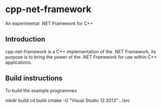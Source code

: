 # cpp-net-framework
An experimental .NET Framework for C++

## Introduction

cpp-net-framework is a C++ implementation of the .NET Framework, its purpose is to bring the power of the .NET Framework for use within C++ applications. 

## Build instructions

To build the example programmes

mkdir build
cd build
cmake -G "Visual Studio 12 2013" ../src

